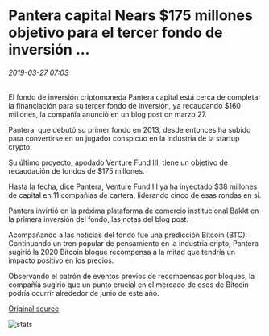 # Pantera capital Nears $175 millones objetivo para el tercer fondo de inversión ...

###### 2019-03-27 07:03

El fondo de inversión criptomoneda Pantera capital está cerca de completar la financiación para su tercer fondo de inversión, ya recaudando $160 millones, la compañía anunció en un blog post оn marzo 27.

Pantera, que debutó su primer fondo en 2013, desde entonces ha subido para convertirse en un jugador conspicuo en la industria de la startup crypto.

Su último proyecto, apodado Venture Fund III, tiene un objetivo de recaudación de fondos de $175 millones.

Hasta la fecha, dice Pantera, Venture Fund III ya ha inyectado $38 millones de capital en 11 compañías de cartera, liderando cinco de esas rondas en sí.

Pantera invirtió en la próxima plataforma de comercio institucional Bakkt en la primera inversión del fondo, las notas del blog post.

Acompañando a las noticias del fondo fue una predicción Bitcoin (BTC): Continuando un tren popular de pensamiento en la industria cripto, Pantera sugirió la 2020 Bitcoin bloque recompensa a la mitad que tendría un impacto positivo en los precios.

Observando el patrón de eventos previos de recompensas por bloques, la compañía sugirió que un punto crucial en el mercado de osos de Bitcoin podría ocurrir alrededor de junio de este año.

[Original source](https://cointelegraph.com/news/pantera-capital-nears-175-million-target-for-third-venture-fund)

![stats](https://c.statcounter.com/11760860/0/a89fa40b/1/ "stats")